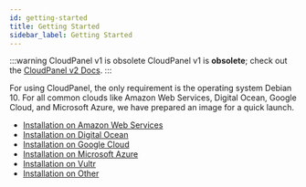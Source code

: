 ```yaml
---
id: getting-started
title: Getting Started
sidebar_label: Getting Started
---
```


:::warning CloudPanel v1 is obsolete
CloudPanel v1 is **obsolete**; check out the [CloudPanel v2 Docs](https://www.cloudpanel.io/docs/v2/introduction/).
:::

For using CloudPanel, the only requirement is the operating system Debian 10.
For all common clouds like Amazon Web Services, Digital Ocean, Google Cloud, and Microsoft Azure, we have prepared an image for a quick launch.

- [Installation on Amazon Web Services](getting-started/installation-aws)
- [Installation on Digital Ocean](getting-started/installation-digital-ocean-marketplace)
- [Installation on Google Cloud](getting-started/installation-google-cloud)
- [Installation on Microsoft Azure](getting-started/installation-microsoft-azure)
- [Installation on Vultr](getting-started/installation-vultr)
- [Installation on Other](getting-started/installation-other)